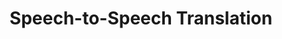 ---
title: "Speech-to-Speech Translation"

categories: ['']

tags: ['Speech', 'to', 'Speech', 'Translation']

arwords: 'الترجمة الشفهية الآلية'

arexps: []

enwords: ['Speech-to-Speech Translation']

enexps: []

arlexicons: 'ت'

enlexicons: 'S'

authors: ['Ruqayya Roshdy']

translators: ['']

citations: 'مقدمة في حوسبة اللغة العربية'

sources: 'مركز الملك عبدالله بن عبدالعزيز الدولي لخدمة اللغة العربية'

slug: ""
---